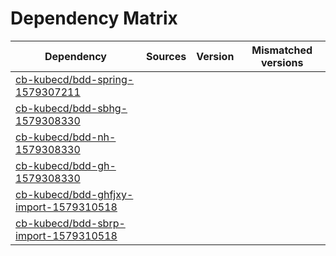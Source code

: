 # Dependency Matrix

Dependency | Sources | Version | Mismatched versions
---------- | ------- | ------- | -------------------
[cb-kubecd/bdd-spring-1579307211](https://github.com/cb-kubecd/bdd-spring-1579307211.git) |  | []() | 
[cb-kubecd/bdd-sbhg-1579308330](https://github.com/cb-kubecd/bdd-sbhg-1579308330.git) |  | []() | 
[cb-kubecd/bdd-nh-1579308330](https://github.com/cb-kubecd/bdd-nh-1579308330.git) |  | []() | 
[cb-kubecd/bdd-gh-1579308330](https://github.com/cb-kubecd/bdd-gh-1579308330.git) |  | []() | 
[cb-kubecd/bdd-ghfjxy-import-1579310518](https://github.com/cb-kubecd/bdd-ghfjxy-import-1579310518.git) |  | []() | 
[cb-kubecd/bdd-sbrp-import-1579310518](https://github.com/cb-kubecd/bdd-sbrp-import-1579310518.git) |  | []() | 

